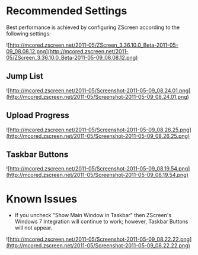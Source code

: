 # Recommended Settings #
Best performance is achieved by configuring ZScreen according to the following settings:

![http://mcored.zscreen.net/2011-05/ZScreen_3.36.10.0_Beta-2011-05-09_08.08.12.png](http://mcored.zscreen.net/2011-05/ZScreen_3.36.10.0_Beta-2011-05-09_08.08.12.png)

## Jump List ##

![http://mcored.zscreen.net/2011-05/Screenshot-2011-05-09_08.24.01.png](http://mcored.zscreen.net/2011-05/Screenshot-2011-05-09_08.24.01.png)

## Upload Progress ##

![http://mcored.zscreen.net/2011-05/Screenshot-2011-05-09_08.26.25.png](http://mcored.zscreen.net/2011-05/Screenshot-2011-05-09_08.26.25.png)

## Taskbar Buttons ##

![http://mcored.zscreen.net/2011-05/Screenshot-2011-05-09_08.19.54.png](http://mcored.zscreen.net/2011-05/Screenshot-2011-05-09_08.19.54.png)

# Known Issues #

  * If you uncheck "Show Main Window in Taskbar" then ZScreen's Windows 7 Integration will continue to work; however, Taskbar Buttons will not appear.

![http://mcored.zscreen.net/2011-05/Screenshot-2011-05-09_08.22.22.png](http://mcored.zscreen.net/2011-05/Screenshot-2011-05-09_08.22.22.png)